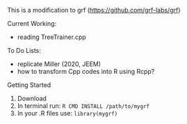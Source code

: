 This is a modification to grf (https://github.com/grf-labs/grf)

Current Working:
- reading TreeTrainer.cpp

To Do Lists:
- replicate Miller (2020, JEEM)
- how to transform Cpp codes into R using Rcpp? 

Getting Started
1. Download 
2. In terminal run: ``R CMD INSTALL /path/to/mygrf``
3. In your .R files use: ``library(mygrf)``